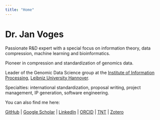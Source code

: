 ```yaml
---
title: "Home"
---
```


# Dr. Jan Voges

Passionate R&D expert with a special focus on information theory, data compression, machine learning and bioinformatics.

Pioneer in compression and standardization of genomics data.

Leader of the Genomic Data Science group at the [Institute of Information Processing](https://www.tnt.uni-hannover.de), [Leibniz University Hannover](https://www.uni-hannover.de).

Specialties: international standardization, proposal writing, project management, IP generation, software engineering.

You can also find me here:

[GitHub](https://github.com/voges) |
[Google Scholar](https://scholar.google.de/citations?user=Ld5Jrc4AAAAJ) |
[LinkedIn](https://www.linkedin.com/in/jan-voges/) |
[ORCID](https://orcid.org/0000-0002-6080-660X) |
[TNT](https://www.tnt.uni-hannover.de/staff/voges/) |
[Zotero](https://www.zotero.org/jan-voges)
